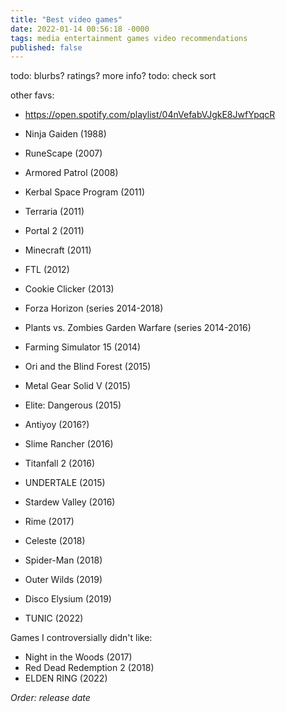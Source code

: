 ```yaml
---
title: "Best video games"
date: 2022-01-14 00:56:18 -0000
tags: media entertainment games video recommendations
published: false
---
```


todo: blurbs? ratings? more info?
todo: check sort

other favs: 
- https://open.spotify.com/playlist/04nVefabVJgkE8JwfYpqcR

- Ninja Gaiden (1988)
- RuneScape (2007)
- Armored Patrol (2008)
- Kerbal Space Program (2011)
- Terraria (2011)
- Portal 2 (2011)
- Minecraft (2011)
- FTL (2012)
- Cookie Clicker (2013)
- Forza Horizon (series 2014-2018)
- Plants vs. Zombies Garden Warfare (series 2014-2016)
- Farming Simulator 15 (2014)
- Ori and the Blind Forest (2015)
- Metal Gear Solid V (2015)
- Elite: Dangerous (2015)
- Antiyoy (2016?)
- Slime Rancher (2016)
- Titanfall 2 (2016)
- UNDERTALE (2015)
- Stardew Valley (2016)
- Rime (2017)
- Celeste (2018)
- Spider-Man (2018)
- Outer Wilds (2019)
- Disco Elysium (2019)
- TUNIC (2022)

Games I controversially didn't like:
- Night in the Woods (2017)
- Red Dead Redemption 2 (2018)
- ELDEN RING (2022)

*Order: release date*
